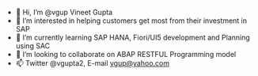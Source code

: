 - 👋 Hi, I’m @vgup Vineet Gupta
- 👀 I’m interested in helping customers get most from their investment in SAP
- 🌱 I’m currently learning SAP HANA, Fiori/UI5 development and Planning using SAC
- 💞️ I’m looking to collaborate on ABAP RESTFUL Programming model
- 📫 Twitter @vgupta2, E-mail vgup@yahoo.com

<!---
vgup/vgup is a ✨ special ✨ repository because its `README.md` (this file) appears on your GitHub profile.
You can click the Preview link to take a look at your changes.
--->
